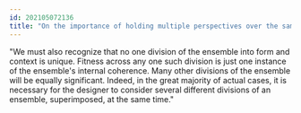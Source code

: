 ```yaml
---
id: 202105072136 
title: "On the importance of holding multiple perspectives over the same reality"
---
```

"We must also recognize that no one division of the ensemble into form and context is unique. Fitness across any one such division is just one instance of the ensemble's internal coherence. Many other divisions of the ensemble will be equally significant. Indeed, in the great majority of actual cases, it is necessary for the designer to consider several different divisions of an ensemble, superimposed, at the same time."

